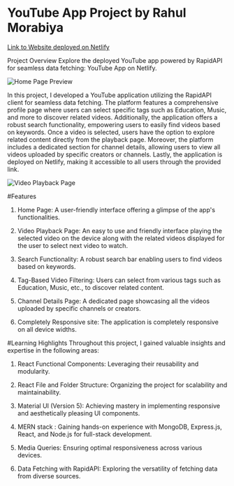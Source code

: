 # YouTube App Project by Rahul Morabiya

[Link to Website deployed on Netlify](https://loquacious-torte-037d0a.netlify.app/)

Project Overview
Explore the deployed YouTube app powered by RapidAPI for seamless data fetching: YouTube App on Netlify.

![Home Page Preview](https://github.com/Rahul-Morabiya/Projects_RahulMorabiya/assets/132494312/8d1ae931-1caa-465b-a098-33095f4faa6a)


In this project, I developed a YouTube application utilizing the RapidAPI client for seamless data fetching. The platform features a comprehensive profile page where users can select specific tags such as Education, Music, and more to discover related videos. Additionally, the application offers a robust search functionality, empowering users to easily find videos based on keywords. Once a video is selected, users have the option to explore related content directly from the playback page. Moreover, the platform includes a dedicated section for channel details, allowing users to view all videos uploaded by specific creators or channels. Lastly, the application is deployed on Netlify, making it accessible to all users through the provided link.

![Video Playback Page](https://github.com/Rahul-Morabiya/Projects_RahulMorabiya/assets/132494312/dc7593b9-8ab8-4364-abfc-f37ce70b999a)

#Features
1) Home Page: A user-friendly interface offering a glimpse of the app's functionalities.

2) Video Playback Page: An easy to use and friendly interface playing the selected video on the device along with the related videos displayed for the user to select next video to watch.

3) Search Functionality: A robust search bar enabling users to find videos based on keywords.

4) Tag-Based Video Filtering: Users can select from various tags such as Education, Music, etc., to discover related content.

5) Channel Details Page: A dedicated page showcasing all the videos uploaded by specific channels or creators.

6) Completely Responsive site: The application is completely responsive on all device widths.

#Learning Highlights
Throughout this project, I gained valuable insights and expertise in the following areas:

1) React Functional Components: Leveraging their reusability and modularity.

2) React File and Folder Structure: Organizing the project for scalability and maintainability.

3) Material UI (Version 5): Achieving mastery in implementing responsive and aesthetically pleasing UI components.
   
4) MERN stack : Gaining hands-on experience with MongoDB, Express.js, React, and Node.js for full-stack development.

5) Media Queries: Ensuring optimal responsiveness across various devices.

6) Data Fetching with RapidAPI: Exploring the versatility of fetching data from diverse sources.
